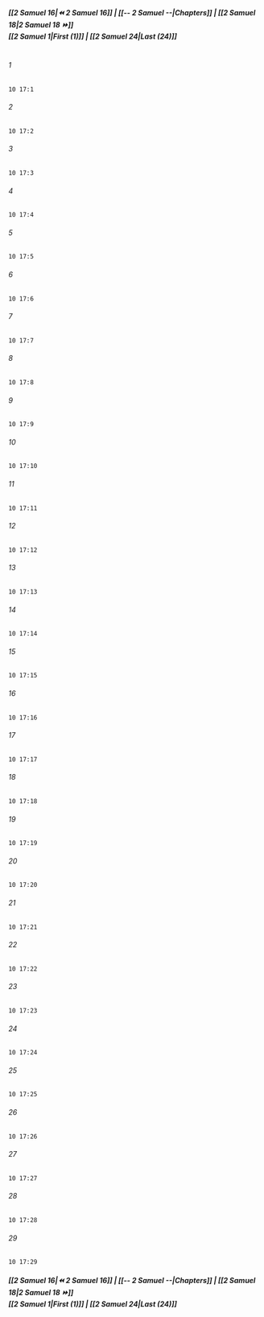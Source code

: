 
##### **[[2 Samuel 16|⏪ 2 Samuel 16]] | [[-- 2 Samuel --|Chapters]] | [[2 Samuel 18|2 Samuel 18 ⏩]]**<br>**[[2 Samuel 1|First (1)]] | [[2 Samuel 24|Last (24)]]**<br><br>

###### 1
``` verse
10 17:1
```
###### 2
``` verse
10 17:2
```
###### 3
``` verse
10 17:3
```
###### 4
``` verse
10 17:4
```
###### 5
``` verse
10 17:5
```
###### 6
``` verse
10 17:6
```
###### 7
``` verse
10 17:7
```
###### 8
``` verse
10 17:8
```
###### 9
``` verse
10 17:9
```
###### 10
``` verse
10 17:10
```
###### 11
``` verse
10 17:11
```
###### 12
``` verse
10 17:12
```
###### 13
``` verse
10 17:13
```
###### 14
``` verse
10 17:14
```
###### 15
``` verse
10 17:15
```
###### 16
``` verse
10 17:16
```
###### 17
``` verse
10 17:17
```
###### 18
``` verse
10 17:18
```
###### 19
``` verse
10 17:19
```
###### 20
``` verse
10 17:20
```
###### 21
``` verse
10 17:21
```
###### 22
``` verse
10 17:22
```
###### 23
``` verse
10 17:23
```
###### 24
``` verse
10 17:24
```
###### 25
``` verse
10 17:25
```
###### 26
``` verse
10 17:26
```
###### 27
``` verse
10 17:27
```
###### 28
``` verse
10 17:28
```
###### 29
``` verse
10 17:29
```

##### **[[2 Samuel 16|⏪ 2 Samuel 16]] | [[-- 2 Samuel --|Chapters]] | [[2 Samuel 18|2 Samuel 18 ⏩]]**<br>**[[2 Samuel 1|First (1)]] | [[2 Samuel 24|Last (24)]]**
